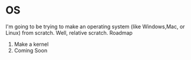 # OS
I'm going to be trying to make an operating system (like Windows,Mac, or Linux) from scratch. Well, relative scratch.
Roadmap
1. Make a kernel
2. Coming Soon
